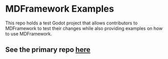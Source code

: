 # MDFramework Examples
This repo holds a test Godot project that allows contributors to MDFramework to test their changes while also providing examples on how to use MDFramework.

## See the primary repo [here](https://github.com/DoubleDeez/MDFramework)
